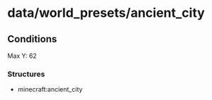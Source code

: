 # data/world_presets/ancient_city  
  
## Conditions  
Max Y: 62  
  
### Structures  
  * minecraft:ancient_city
  
